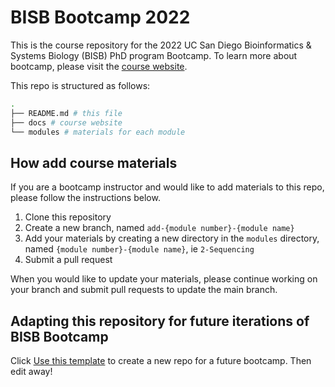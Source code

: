# BISB Bootcamp 2022

This is the course repository for the 2022 UC San Diego Bioinformatics & Systems Biology (BISB) PhD program Bootcamp. To learn more about bootcamp, please visit the [course website](https://bioinfo-ucsd.github.io/BISB-Bootcamp-2022/).

This repo is structured as follows:

```bash
.
├── README.md # this file
├── docs # course website
└── modules # materials for each module
```

## How add course materials

If you are a bootcamp instructor and would like to add materials to this repo, please follow the instructions below.

1. Clone this repository
2. Create a new branch, named `add-{module number}-{module name}`
3. Add your materials by creating a new directory in the `modules` directory, named `{module number}-{module name}`, ie `2-Sequencing`
4. Submit a pull request

When you would like to update your materials, please continue working on your branch and submit pull requests to update the main branch.

## Adapting this repository for future iterations of BISB Bootcamp

Click [Use this template](https://github.com/bioinfo-ucsd/BISB-Bootcamp-2022/generate) to create a new repo for a future bootcamp. Then edit away!
